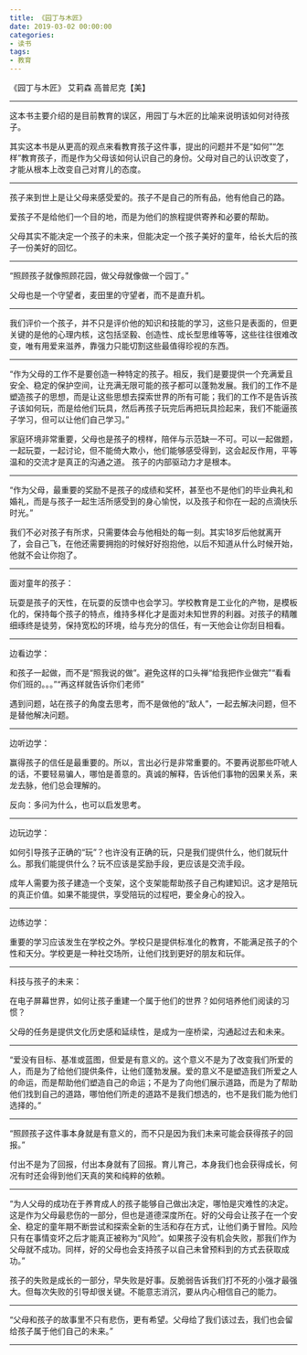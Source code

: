 ```yaml
---
title: 《园丁与木匠》
date: 2019-03-02 00:00:00
categories: 
- 读书
tags:
- 教育
---
```


《园丁与木匠》 艾莉森 高普尼克【美】

---

这本书主要介绍的是目前教育的误区，用园丁与木匠的比喻来说明该如何对待孩子。

其实这本书是从更高的观点来看教育孩子这件事，提出的问题并不是“如何”“怎样”教育孩子，而是作为父母该如何认识自己的身份。父母对自己的认识改变了，才能从根本上改变自己对育儿的态度。

---

孩子来到世上是让父母来感受爱的。孩子不是自己的所有品，他有他自己的路。

爱孩子不是给他们一个目的地，而是为他们的旅程提供寄养和必要的帮助。

父母其实不能决定一个孩子的未来，但能决定一个孩子美好的童年，给长大后的孩子一份美好的回忆。

---

“照顾孩子就像照顾花园，做父母就像做一个园丁。”

父母也是一个守望者，麦田里的守望者，而不是直升机。

---

我们评价一个孩子，并不只是评价他的知识和技能的学习，这些只是表面的，但更关键的是他的心理内核，这包括坚毅、创造性、成长型思维等等，这些往往很难改变，唯有用爱来滋养，靠强力只能切割这些最值得珍视的东西。

---

“作为父母的工作不是要创造一种特定的孩子。相反，我们是要提供一个充满爱且安全、稳定的保护空间，让充满无限可能的孩子都可以蓬勃发展。我们的工作不是塑造孩子的思想，而是让这些思想去探索世界的所有可能；我们的工作不是告诉孩子该如何玩，而是给他们玩具，然后再孩子玩完后再把玩具捡起来，我们不能逼孩子学习，但可以让他们自己学习。”

家庭环境非常重要，父母也是孩子的榜样，陪伴与示范缺一不可。可以一起做题，一起玩耍，一起讨论，但不能倚大欺小，他们能够感受得到，这会起反作用，平等温和的交流才是真正的沟通之道。
孩子的内部驱动力才是根本。

---

“作为父母，最重要的奖励不是孩子的成绩和奖杯，甚至也不是他们的毕业典礼和婚礼，而是与孩子一起生活所感受到的身心愉悦，以及孩子和你在一起的点滴快乐时光。”

我们不必对孩子有所求，只需要体会与他相处的每一刻。其实18岁后他就离开了，会自己飞，在他还需要拥抱的时候好好抱抱他，以后不知道从什么时候开始，他就不会让你抱了。

---

面对童年的孩子：

玩耍是孩子的天性，在玩耍的反馈中也会学习。学校教育是工业化的产物，是模板化的，保持每个孩子的特点，维持多样化才是面对未知世界的利器。对孩子的精雕细琢终是徒劳，保持宽松的环境，给与充分的信任，有一天他会让你刮目相看。

---

边看边学：

和孩子一起做，而不是“照我说的做”。避免这样的口头禅“给我把作业做完”“看看你们班的。。。”“再这样就告诉你们老师”

遇到问题，站在孩子的角度去思考，而不是做他的“敌人”，一起去解决问题，但不是替他解决问题。

---

边听边学：

赢得孩子的信任是最重要的。所以，言出必行是非常重要的。不要再说那些吓唬人的话，不要轻易骗人，哪怕是善意的。真诚的解释，告诉他们事物的因果关系，来龙去脉，他们总会理解的。

反向：多问为什么，也可以启发思考。

---

边玩边学：

如何引导孩子正确的“玩”？也许没有正确的玩，只是我们提供什么，他们就玩什么。那我们能提供什么？玩不应该是奖励手段，更应该是交流手段。

成年人需要为孩子建造一个支架，这个支架能帮助孩子自己构建知识。这才是陪玩的真正价值。如果不能提供，享受陪玩的过程吧，要全身心的投入。

---

边练边学：

重要的学习应该发生在学校之外。学校只是提供标准化的教育，不能满足孩子的个性和天分。学校更是一种社交场所，让他们找到更好的朋友和玩伴。

---

科技与孩子的未来：

在电子屏幕世界，如何让孩子重建一个属于他们的世界？如何培养他们阅读的习惯？

父母的任务是提供文化历史感和延续性，是成为一座桥梁，沟通起过去和未来。

---

“爱没有目标、基准或蓝图，但爱是有意义的。这个意义不是为了改变我们所爱的人，而是为了给他们提供条件，让他们蓬勃发展。爱的意义不是塑造我们所爱之人的命运，而是帮助他们塑造自己的命运；不是为了向他们展示道路，而是为了帮助他们找到自己的道路，哪怕他们所走的道路不是我们想选的，也不是我们能为他们选择的。”

---

“照顾孩子这件事本身就是有意义的，而不只是因为我们未来可能会获得孩子的回报。”

付出不是为了回报，付出本身就有了回报。育儿育己，本身我们也会获得成长，何况有时还会得到他们天真的笑和纯粹的依赖。

---

“为人父母的成功在于养育成人的孩子能够自己做出决定，哪怕是灾难性的决定。这是作为父母最悲伤的一部分，但也是道德深度所在。好的父母会让孩子在一个安全、稳定的童年期不断尝试和探索全新的生活和存在方式，让他们勇于冒险。风险只有在事情变坏之后才能真正被称为“风险”。如果孩子没有机会失败，那我们作为父母就不成功。同样，好的父母也会支持孩子以自己未曾预料到的方式去获取成功。”

孩子的失败是成长的一部分，早失败是好事。反脆弱告诉我们打不死的小强才最强大。但每次失败的引导却很关键。不能意志消沉，要从内心相信自己的能力。

---

“父母和孩子的故事里不只有悲伤，更有希望。父母给了我们该过去，我们也会留给孩子属于他们自己的未来。”

---
